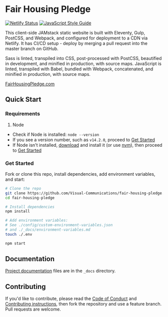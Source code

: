 # Fair Housing Pledge

[![Netlify Status][netlify-deploy-badge]][netlify-deploys] [![JavaScript Style Guide][standard-badge]][standard]

This client-side JAMstack static website is built with Eleventy, Gulp, PostCSS, and Webpack, and configured for deployment to a CDN via Netlify. It has CI/CD setup - deploy by merging a pull request into the master branch on GitHub.

Sass is linted, transpiled into CSS, post-processed with PostCSS, beautified in development, and minified in production, with source maps. JavaScript is linted, transpiled with Babel, bundled with Webpack, concatenated, and minified in production, with source maps.

[FairHousingPledge.com][fhp]

## Quick Start

### Requirements

1. Node
  - Check if Node is installed: `node --version`
  - If you see a version number, such as `v14.2.0`, proceed to [Get Started](#get-started)
  - If Node isn't installed, [download][node-download] and install it (or use [nvm][nvm]), then proceed to [Get Started](#get-started)

### Get Started

Fork or clone this repo, install dependencies, add environment variables, and start:

```bash
# Clone the repo
git clone https://github.com/Visual-Communications/fair-housing-pledge.git
cd fair-housing-pledge

# Install dependencies
npm install

# Add environment variables:
# See ./config/custom-environment-variables.json
# and ./_docs/environment-variables.md
touch ./.env

npm start
```

## Documentation

[Project documentation][docs] files are in the `_docs` directory.

## Contributing

If you'd like to contribute, please read the [Code of Conduct][code-of-conduct] and [Contributing instructions][contributing], then fork the repository and use a feature branch. Pull requests are welcome.

[netlify-deploy-badge]: https://api.netlify.com/api/v1/badges/9b22265d-afa2-4e77-8e93-359f0d025d93/deploy-status
[netlify-deploys]: https://app.netlify.com/sites/fairhousingpledge/deploys
[standard-badge]: https://img.shields.io/badge/code_style-standard-brightgreen.svg
[standard]: https://standardjs.com
[fhp]: https://fairhousingpledge.com/
[node-download]: https://nodejs.org/en/download/
[nvm]: https://github.com/nvm-sh/nvm
[docs]: _docs/
[code-of-conduct]: blob/master/CODE_OF_CONDUCT.md
[contributing]: blob/master/CONTRIBUTING.md
